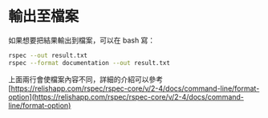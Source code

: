 # 輸出至檔案

如果想要把結果輸出到檔案，可以在 bash 寫：
```bash
rspec --out result.txt
rspec --format documentation --out result.txt
```
上面兩行會使檔案內容不同，詳細的介紹可以參考 [https://relishapp.com/rspec/rspec-core/v/2-4/docs/command-line/format-option](https://relishapp.com/rspec/rspec-core/v/2-4/docs/command-line/format-option)